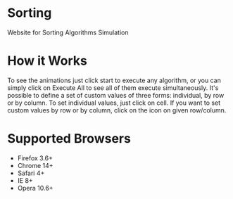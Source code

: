 Sorting
=======

Website for Sorting Algorithms Simulation

How it Works
=======

To see the animations just click start to execute any algorithm, or you can simply click on Execute All to see all of them execute simultaneously.
It's possible to define a set of custom values of three forms: individual, by row or by column. To set individual values, just click on cell. If you want to set custom values by row or by column, click on the icon on given row/column.


Supported Browsers
=======

* Firefox 3.6+
* Chrome 14+
* Safari 4+
* IE 8+
* Opera 10.6+




